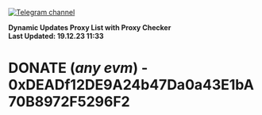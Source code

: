 [![Telegram channel](https://img.shields.io/endpoint?url=https://runkit.io/damiankrawczyk/telegram-badge/branches/master?url=https://t.me/n4z4v0d)](https://t.me/n4z4v0d) 

**Dynamic Updates Proxy List with Proxy Checker**  
**Last Updated: 19.12.23 11:33**

# DONATE (_any evm_) - 0xDEADf12DE9A24b47Da0a43E1bA70B8972F5296F2
